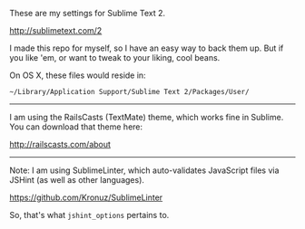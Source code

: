These are my settings for Sublime Text 2.

http://sublimetext.com/2

I made this repo for myself, so I have an easy way to back them up. But if you like 'em, or want to tweak to your liking, cool beans.

On OS X, these files would reside in:

`~/Library/Application Support/Sublime Text 2/Packages/User/`

---

I am using the RailsCasts (TextMate) theme, which works fine in Sublime. You can download that theme here:

http://railscasts.com/about

---

Note: I am using SublimeLinter, which auto-validates JavaScript files via JSHint (as well as other languages).

https://github.com/Kronuz/SublimeLinter

So, that's what `jshint_options` pertains to.